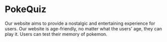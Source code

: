 # PokeQuiz
Our website aims to provide a nostalgic and entertaining experience for users.
Our website is age-friendly, no matter what the users' age, they can play it.
Users can test their memory of pokemon. 
		
